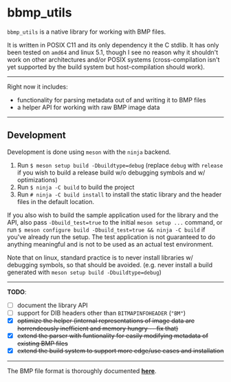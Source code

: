 # bbmp_utils

`bbmp_utils` is a native library for working with BMP files.

It is written in POSIX C11 and its only dependency it the C stdlib. It has only been tested on `amd64` and linux 5.1, though I see no reason why it shouldn't work on other architectures and/or POSIX systems (cross-compilation isn't yet supported by the build system but host-compilation should work).

---

Right now it includes:

* functionality for parsing metadata out of and writing it to BMP files
* a helper API for working with raw BMP image data

---

## Development

Development is done using `meson` with the `ninja` backend.

1. Run `$ meson setup build -Dbuildtype=debug` (replace `debug` with `release` if you wish to build a release build w/o debugging symbols and w/ optimizations)
2. Run `$ ninja -C build` to build the project
3. Run `# ninja -C build install` to install the static library and the header files in the default location.

If you also wish to build the sample application used for the library and the API, also pass `-Dbuild_test=true` to the initial `meson setup ...` command, or run `$ meson configure build -Dbuild_test=true && ninja -C build` if you've already run the setup.
The test application is not guaranteed to do anything meaningful and is not to be used as an actual test environment.

Note that on linux, standard practice is to never install libraries w/ debugging symbols, so that should be avoided. (e.g. never install a build generated with `meson setup build -Dbuildtype=debug`)

---

**TODO**: 

* [ ] document the library API
* [ ] support for DIB headers other than `BITMAPINFOHEADER` (`"BM"`)
* [x] ~~optimize the helper (internal representations of image data are horrendeously inefficient and memory hungry -- fix that)~~
* [x] ~~extend the parser with funtionality for easily modifying metadata of existing BMP files~~
* [x] ~~extend the build system to support more edge/use cases and installation~~

---

The BMP file format is thoroughly documented [**here**](https://en.wikipedia.org/wiki/BMP_file_format).

